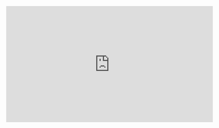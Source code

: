 <iframe width="560" height="315" src="https://www.youtube.com/embed/4pIx7TRmItk" frameborder="0" allowfullscreen></iframe>
